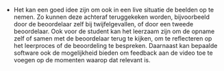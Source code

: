    
* Het kan een goed idee zijn om ook in een live situatie de beelden op te nemen. Zo kunnen deze achteraf teruggekeken worden, bijvoorbeeld door de beoordelaar zelf bij twijfelgevallen, of door een tweede beoordelaar. Ook voor de student kan het leerzaam zijn om de opname zelf of samen met de beoordelaar terug te kijken, om te reflecteren op het leerproces of de beoordeling te bespreken. Daarnaast kan bepaalde software ook de mogelijkheid bieden om feedback aan de video toe te voegen op de momenten waarop dat relevant is.